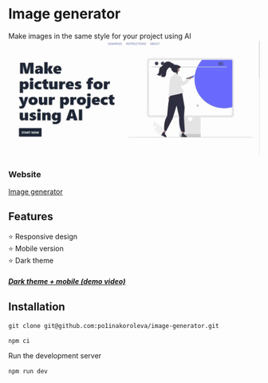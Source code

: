 # Image generator
Make images in the same style for your project using AI  
![Demo video](image-generator.gif)

### Website
[Image generator](https://image-generator-po1inakoroleva.vercel.app)

## Features
⭐️ Responsive design  
⭐️ Mobile version  
⭐️ Dark theme

##### [Dark theme + mobile (demo video)](mobile-image-generator.gif)

## Installation
```
git clone git@github.com:po1inakoroleva/image-generator.git
```
```
npm ci
```
Run the development server
```
npm run dev
```
